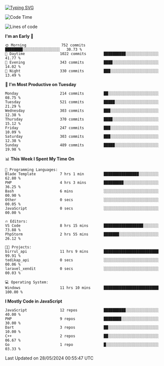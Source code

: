 [![Typing SVG](https://readme-typing-svg.demolab.com?font=Fira+Code&pause=1000&color=F7F7F7&random=false&width=435&lines=Hi+%F0%9F%91%8B%2C+I'm+Rafiu+Sidqi;Junior+Backend+Developer)](https://git.io/typing-svg)
<!--START_SECTION:waka-->
![Code Time](http://img.shields.io/badge/Code%20Time-218%20hrs%2044%20mins-blue)

![Lines of code](https://img.shields.io/badge/From%20Hello%20World%20I%27ve%20Written-1.1%20million%20lines%20of%20code-blue)

**I'm an Early 🐤** 

```text
🌞 Morning                752 commits         ████████░░░░░░░░░░░░░░░░░   30.73 % 
🌆 Daytime                1022 commits        ██████████░░░░░░░░░░░░░░░   41.77 % 
🌃 Evening                343 commits         ████░░░░░░░░░░░░░░░░░░░░░   14.02 % 
🌙 Night                  330 commits         ███░░░░░░░░░░░░░░░░░░░░░░   13.49 % 
```
📅 **I'm Most Productive on Tuesday** 

```text
Monday                   214 commits         ██░░░░░░░░░░░░░░░░░░░░░░░   08.75 % 
Tuesday                  521 commits         █████░░░░░░░░░░░░░░░░░░░░   21.29 % 
Wednesday                303 commits         ███░░░░░░░░░░░░░░░░░░░░░░   12.38 % 
Thursday                 370 commits         ████░░░░░░░░░░░░░░░░░░░░░   15.12 % 
Friday                   247 commits         ███░░░░░░░░░░░░░░░░░░░░░░   10.09 % 
Saturday                 303 commits         ███░░░░░░░░░░░░░░░░░░░░░░   12.38 % 
Sunday                   489 commits         █████░░░░░░░░░░░░░░░░░░░░   19.98 % 
```


📊 **This Week I Spent My Time On** 

```text
💬 Programming Languages: 
Blade Template           7 hrs 1 min         ████████████████░░░░░░░░░   62.80 % 
PHP                      4 hrs 3 mins        █████████░░░░░░░░░░░░░░░░   36.25 % 
Bash                     6 mins              ░░░░░░░░░░░░░░░░░░░░░░░░░   00.90 % 
Other                    0 secs              ░░░░░░░░░░░░░░░░░░░░░░░░░   00.05 % 
JavaScript               0 secs              ░░░░░░░░░░░░░░░░░░░░░░░░░   00.00 % 

🔥 Editors: 
VS Code                  8 hrs 15 mins       ██████████████████░░░░░░░   73.88 % 
PhpStorm                 2 hrs 55 mins       ███████░░░░░░░░░░░░░░░░░░   26.12 % 

🐱‍💻 Projects: 
birrul_api               11 hrs 9 mins       █████████████████████████   99.91 % 
tedikap_api              0 secs              ░░░░░░░░░░░░░░░░░░░░░░░░░   00.06 % 
laravel_xendit           0 secs              ░░░░░░░░░░░░░░░░░░░░░░░░░   00.03 % 

💻 Operating System: 
Windows                  11 hrs 10 mins      █████████████████████████   100.00 % 
```

**I Mostly Code in JavaScript** 

```text
JavaScript               12 repos            ██████████░░░░░░░░░░░░░░░   40.00 % 
PHP                      9 repos             ████████░░░░░░░░░░░░░░░░░   30.00 % 
Dart                     3 repos             ██░░░░░░░░░░░░░░░░░░░░░░░   10.00 % 
C++                      2 repos             ██░░░░░░░░░░░░░░░░░░░░░░░   06.67 % 
Go                       1 repo              █░░░░░░░░░░░░░░░░░░░░░░░░   03.33 % 
```




 Last Updated on 28/05/2024 00:55:47 UTC
<!--END_SECTION:waka-->
